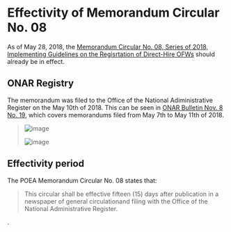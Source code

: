 # Effectivity of Memorandum Circular No. 08

As of May 28, 2018, the [Memorandum Circular No. 08, Series of 2018, Implementing Guidelines on the Regisrtation of Direct-Hire OFWs](http://www.poea.gov.ph/memorandumcirculars/2018/MC-08-2018.pdf) should already be in effect.

## ONAR Registry

The memorandum was filed to the Office of the National Adiministrative Register on the May 10th of 2018. This can be seen in [ONAR Bulletin Nov. 8 No. 19](http://law.upd.edu.ph/wp-content/uploads/2016/03/BULLETIN-8-19-2018.pdf), which covers memorandums filed from May 7th to May 11th of 2018.

> ![image](onar_bulletin_1.png)
>
> ![image](onar_bulletin_2.png)

## Effectivity period

The POEA Memorandum Circular No. 08 states that:

> This circular shall be effective fifteen (15) days after publication in a newspaper of general circulationand filing with the Office of the National Administrative Register.

.
